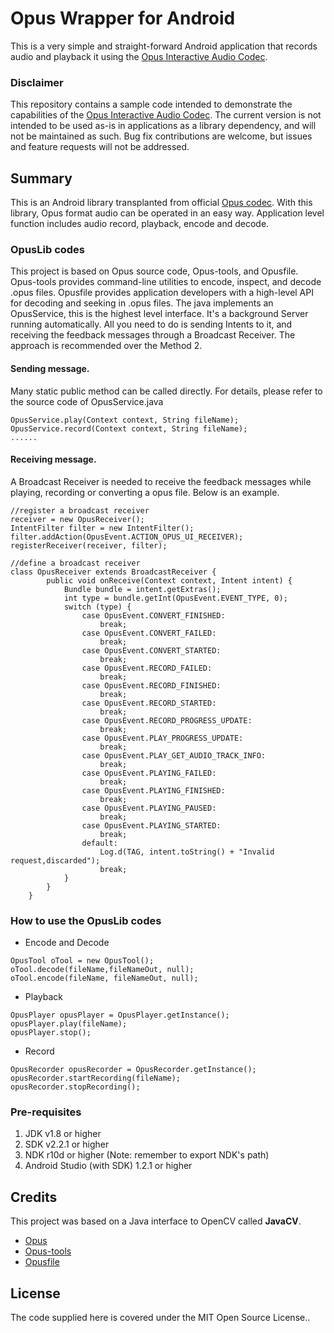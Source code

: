 # Opus Wrapper for Android
This is a very simple and straight-forward Android application that records audio and playback it using the [Opus Interactive Audio Codec][1].

### Disclaimer

This repository contains a sample code intended to demonstrate the capabilities of the [Opus Interactive Audio Codec][1]. The current version is not intended to be used as-is in applications as a library dependency, and will not be maintained as such. Bug fix contributions are welcome, but issues and feature requests will not be addressed.

## Summary

This is an Android library transplanted from official [Opus codec][1]. With this library, Opus format audio can be operated in an easy way. Application level function includes audio record, playback, encode and decode.

### OpusLib codes

This project is based on Opus source code, Opus-tools, and Opusfile. Opus-tools provides command-line utilities to encode, inspect, and decode .opus files. Opusfile provides application developers with a high-level API for decoding and seeking in .opus files.
The java implements an OpusService, this is the highest level interface. It's a background Server running automatically. All you need to do is sending Intents to it, and receiving the feedback messages through a Broadcast Receiver. The approach is recommended over the Method 2.

#### Sending message.

Many static public method can be called directly. For details, please refer to the source code of OpusService.java
```
OpusService.play(Context context, String fileName);
OpusService.record(Context context, String fileName);
......
```
#### Receiving message.

A Broadcast Receiver is needed to receive the feedback messages while playing, recording or converting a opus file. Below is an example.

```
//register a broadcast receiver
receiver = new OpusReceiver();
IntentFilter filter = new IntentFilter();
filter.addAction(OpusEvent.ACTION_OPUS_UI_RECEIVER);
registerReceiver(receiver, filter);

//define a broadcast receiver
class OpusReceiver extends BroadcastReceiver {
        public void onReceive(Context context, Intent intent) {
            Bundle bundle = intent.getExtras();
            int type = bundle.getInt(OpusEvent.EVENT_TYPE, 0);
            switch (type) {
                case OpusEvent.CONVERT_FINISHED:
                    break;
                case OpusEvent.CONVERT_FAILED:
                    break;
                case OpusEvent.CONVERT_STARTED:
                    break;
                case OpusEvent.RECORD_FAILED:
                    break;
                case OpusEvent.RECORD_FINISHED:
                    break;
                case OpusEvent.RECORD_STARTED:
                    break;
                case OpusEvent.RECORD_PROGRESS_UPDATE:
                    break;
                case OpusEvent.PLAY_PROGRESS_UPDATE:
                    break;
                case OpusEvent.PLAY_GET_AUDIO_TRACK_INFO:
                    break;
                case OpusEvent.PLAYING_FAILED:
                    break;
                case OpusEvent.PLAYING_FINISHED:
                    break;
                case OpusEvent.PLAYING_PAUSED:
                    break;
                case OpusEvent.PLAYING_STARTED:
                    break;
                default:
                    Log.d(TAG, intent.toString() + "Invalid request,discarded");
                    break;
            }
        }
    }
```


### How to use the OpusLib codes
* Encode and Decode
```
OpusTool oTool = new OpusTool();
oTool.decode(fileName,fileNameOut, null);
oTool.encode(fileName, fileNameOut, null);
```
* Playback
```
OpusPlayer opusPlayer = OpusPlayer.getInstance();
opusPlayer.play(fileName);
opusPlayer.stop();
```
* Record
```
OpusRecorder opusRecorder = OpusRecorder.getInstance();
opusRecorder.startRecording(fileName);
opusRecorder.stopRecording();
```

### Pre-requisites

1. JDK v1.8 or higher  
2. SDK v2.2.1 or higher  
3. NDK r10d or higher (Note: remember to export NDK's path) 
4. Android Studio (with SDK) 1.2.1 or higher

## Credits

This project was based on a Java interface to OpenCV called **JavaCV**.

* [Opus][2]
* [Opus-tools][3]
* [Opusfile][4]


## License

The code supplied here is covered under the MIT Open Source License..

[1]: https://opus-codec.org
[2]: git://git.opus-codec.org/opus.git
[3]: git://git.xiph.org/opus-tools.git
[4]: git://git.xiph.org/opusfile.git



